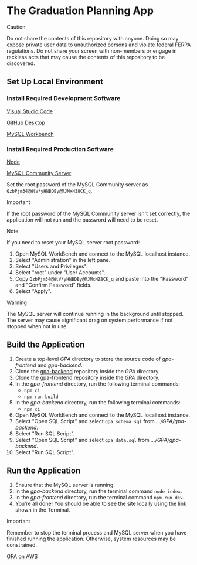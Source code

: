 # The Graduation Planning App

> [!CAUTION]
> Do not share the contents of this repository with anyone. Doing so may expose private user data to unauthorized persons and violate federal FERPA regulations. Do not share your screen with non-members or engage in reckless acts that may cause the contents of this repository to be discovered.

## Set Up Local Environment

### Install Required Development Software

[Visual Studio Code](https://code.visualstudio.com/#alt-downloads)

[GitHub Desktop](https://desktop.github.com)

[MySQL Workbench](https://dev.mysql.com/downloads/workbench/)

### Install Required Production Software

[Node](https://nodejs.org/en/download/)

[MySQL Community Server](https://dev.mysql.com/downloads/mysql/)

Set the root password of the MySQL Community server as `QzbPjm34@WtV*yHNBDBy@MJMxNZ8CK_q`.

> [!IMPORTANT]
> If the root password of the MySQL Community server isn't set correctly, the application will not run and the password will need to be reset.

> [!NOTE]
> If you need to reset your MySQL server root password:
> 1. Open MySQL WorkBench and connect to the MySQL localhost instance.
> 2. Select "Administration" in the left pane.
> 3. Select "Users and Privileges".
> 4. Select "root" under "User Accounts".
> 5. Copy `QzbPjm34@WtV*yHNBDBy@MJMxNZ8CK_q` and paste into the "Password" and "Confirm Password" fields.
> 6. Select "Apply".

> [!WARNING]
> The MySQL server will continue running in the background until stopped.
> The server may cause significant drag on system performance if not stopped when not in use.

## Build the Application

1. Create a top-level *GPA* directory to store the source code of *gpa-frontend* and *gpa-backend*.
2. Clone the [gpa-backend](https://github.com/SPU-Horizon/gpa-backend) repository inside the *GPA* directory.
3. Clone the [gpa-frontend](https://github.com/SPU-Horizon/gpa-frontend) repository inside the *GPA* directory.
4. In the *gpa-frontend* directory, run the following terminal commands:
   - `npm ci`
   - `npm run build`
5. In the *gpa-backend* directory, run the following terminal commands:
   - `npm ci`
6. Open MySQL WorkBench and connect to the MySQL localhost instance.
7. Select "Open SQL Script" and select `gpa_schema.sql` from *.../GPA/gpa-backend*.
8. Select "Run SQL Script".
9. Select "Open SQL Script" and select `gpa_data.sql` from *.../GPA/gpa-backend*.
10. Select "Run SQL Script".

## Run the Application

1. Ensure that the MySQL server is running.
2. In the *gpa-backend* directory, run the terminal command `node index`.
3. In the *gpa-frontend* directory, run the terminal command `npm run dev`.
4. You’re all done! You should be able to see the site locally using the link shown in the Terminal.

> [!IMPORTANT]
> Remember to stop the terminal process and MySQL server when you have finished running the application. Otherwise, system resources may be constrained.

[GPA on AWS](https://main.dnqrtybjo5tlc.amplifyapp.com)
